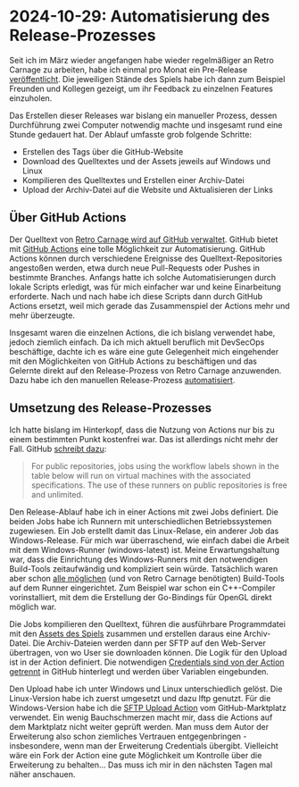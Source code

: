 # 2024-10-29: Automatisierung des Release-Prozesses

Seit ich im März wieder angefangen habe wieder regelmäßiger an Retro Carnage zu arbeiten, habe ich einmal pro Monat ein Pre-Release [veröffentlicht](https://github.com/Retro-Carnage-Team/retro-carnage/tags). Die jeweiligen Stände des Spiels habe ich dann zum Beispiel Freunden und Kollegen gezeigt, um ihr Feedback zu einzelnen Features einzuholen.

Das Erstellen dieser Releases war bislang ein manueller Prozess, dessen Durchführung zwei Computer notwendig machte und insgesamt rund eine Stunde gedauert hat. Der Ablauf umfasste grob folgende Schritte:

-  Erstellen des Tags über die GitHub-Website
-  Download des Quelltextes und der Assets jeweils auf Windows und Linux
-  Kompilieren des Quelltextes und Erstellen einer Archiv-Datei
-  Upload der Archiv-Datei auf die Website und Aktualisieren der Links

## Über GitHub Actions

Der Quelltext von [Retro Carnage wird auf GitHub verwaltet](https://github.com/Retro-Carnage-Team/retro-carnage). GitHub bietet mit [GitHub Actions](https://github.com/features/actions) eine tolle Möglichkeit zur Automatisierung. GitHub Actions können durch verschiedene Ereignisse des Quelltext-Repositories angestoßen werden, etwa durch neue Pull-Requests oder Pushes in bestimmte Branches. Anfangs hatte ich solche Automatisierungen durch lokale Scripts erledigt, was für mich einfacher war und keine Einarbeitung erforderte. Nach und nach habe ich diese Scripts dann durch GitHub Actions ersetzt, weil mich gerade das Zusammenspiel der Actions mehr und mehr überzeugte.

Insgesamt waren die einzelnen Actions, die ich bislang verwendet habe, jedoch ziemlich einfach. Da ich mich aktuell beruflich mit DevSecOps beschäftige, dachte ich es wäre eine gute Gelegenheit mich eingehender mit den Möglichkeiten von GitHub Actions zu beschäftigen und das Gelernte direkt auf den Release-Prozess von Retro Carnage anzuwenden. Dazu habe ich den manuellen Release-Prozess [automatisiert](https://github.com/Retro-Carnage-Team/retro-carnage/blob/main/.github/workflows/release.yml). 

## Umsetzung des Release-Prozesses

Ich hatte bislang im Hinterkopf, dass die Nutzung von Actions nur bis zu einem bestimmten Punkt kostenfrei war. Das ist allerdings nicht mehr der Fall. GitHub [schreibt dazu](https://docs.github.com/de/actions/using-github-hosted-runners/using-github-hosted-runners/about-github-hosted-runners):

> For public repositories, jobs using the workflow labels shown in the table below will run on virtual machines with the associated specifications. The use of these runners on public repositories is free and unlimited.

Den Release-Ablauf habe ich in einer Actions mit zwei Jobs definiert. Die beiden Jobs habe ich Runnern mit unterschiedlichen Betriebssystemen zugewiesen. Ein Job erstellt damit das Linux-Relase, ein anderer Job das Windows-Release. Für mich war überraschend, wie einfach dabei die Arbeit mit dem Windows-Runner (windows-latest) ist. Meine Erwartungshaltung war, dass die Einrichtung des Windows-Runners mit den notwendigen Build-Tools zeitaufwändig und kompliziert sein würde. Tatsächlich waren aber schon [alle möglichen](https://github.com/actions/runner-images/blob/main/images/windows/Windows2022-Readme.md) (und von Retro Carnage benötigten) Build-Tools auf dem Runner eingerichtet. Zum Beispiel war schon ein C++-Compiler vorinstalliert, mit dem die Erstellung der Go-Bindings für OpenGL direkt möglich war.

Die Jobs kompilieren den Quelltext, führen die ausführbare Programmdatei mit den [Assets des Spiels](https://github.com/Retro-Carnage-Team/retro-carnage-assets) zusammen und erstellen daraus eine Archiv-Datei. Die Archiv-Dateien werden dann per SFTP auf den Web-Server übertragen, von wo User sie downloaden können. Die Logik für den Upload ist in der Action definiert. Die notwendigen [Credentials sind von der Action getrennt](https://docs.github.com/de/actions/security-for-github-actions/security-guides/using-secrets-in-github-actions) in GitHub hinterlegt und werden über Variablen eingebunden.

Den Upload habe ich unter Windows und Linux unterschiedlich gelöst. Die Linux-Version habe ich zuerst umgesetzt und dazu lftp genutzt. Für die Windows-Version habe ich die [SFTP Upload Action](Dylan700/sftp-upload-action@latest) vom GitHub-Marktplatz verwendet. Ein wenig Bauchschmerzen macht mir, dass die Actions auf dem Marktplatz nicht weiter geprüft werden. Man muss dem Autor der Erweiterung also schon ziemliches Vertrauen entgegenbringen - insbesondere, wenn man der Erweiterung Credentials übergibt. Vielleicht wäre ein Fork der Action eine gute Möglichkeit um Kontrolle über die Erweiterung zu behalten... Das muss ich mir in den nächsten Tagen mal näher anschauen.
